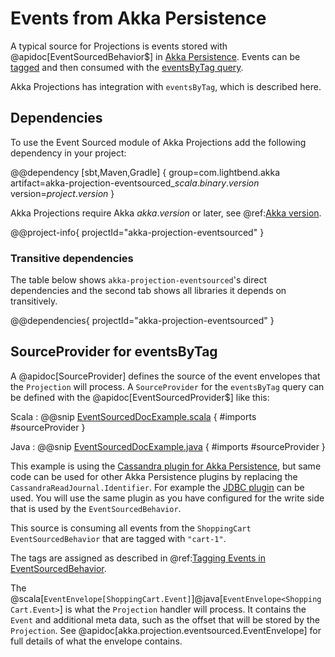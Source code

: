 # Events from Akka Persistence

A typical source for Projections is events stored with @apidoc[EventSourcedBehavior$] in [Akka Persistence](https://doc.akka.io/docs/akka/current/typed/persistence.html). Events can be [tagged](https://doc.akka.io/docs/akka/current/typed/persistence.html#tagging) and then
consumed with the [eventsByTag query](https://doc.akka.io/docs/akka/current/persistence-query.html#eventsbytag-and-currenteventsbytag).

Akka Projections has integration with `eventsByTag`, which is described here. 

## Dependencies

To use the Event Sourced module of Akka Projections add the following dependency in your project:

@@dependency [sbt,Maven,Gradle] {
  group=com.lightbend.akka
  artifact=akka-projection-eventsourced_$scala.binary.version$
  version=$project.version$
}

Akka Projections require Akka $akka.version$ or later, see @ref:[Akka version](overview.md#akka-version).

@@project-info{ projectId="akka-projection-eventsourced" }

### Transitive dependencies

The table below shows `akka-projection-eventsourced`'s direct dependencies and the second tab shows all libraries it depends on transitively.

@@dependencies{ projectId="akka-projection-eventsourced" }

## SourceProvider for eventsByTag

A @apidoc[SourceProvider] defines the source of the event envelopes that the `Projection` will process. A `SourceProvider`
for the `eventsByTag` query can be defined with the @apidoc[EventSourcedProvider$] like this:

Scala
:  @@snip [EventSourcedDocExample.scala](/examples/src/test/scala/docs/eventsourced/EventSourcedDocExample.scala) { #imports #sourceProvider }

Java
:  @@snip [EventSourcedDocExample.java](/examples/src/test/java/jdocs/eventsourced/EventSourcedDocExample.java) { #imports #sourceProvider }

This example is using the [Cassandra plugin for Akka Persistence](https://doc.akka.io/docs/akka-persistence-cassandra/current/read-journal.html),
but same code can be used for other Akka Persistence plugins by replacing the `CassandraReadJournal.Identifier`.
For example the [JDBC plugin](https://doc.akka.io/docs/akka-persistence-jdbc/current/) can be used. You will
use the same plugin as you have configured for the write side that is used by the `EventSourcedBehavior`.

This source is consuming all events from the `ShoppingCart` `EventSourcedBehavior` that are tagged with `"cart-1"`.

The tags are assigned as described in @ref:[Tagging Events in EventSourcedBehavior](running.md#tagging-events-in-eventsourcedbehavior).

The @scala[`EventEnvelope[ShoppingCart.Event]`]@java[`EventEnvelope<ShoppingCart.Event>`] is what the `Projection`
handler will process. It contains the `Event` and additional meta data, such as the offset that will be stored
by the `Projection`. See @apidoc[akka.projection.eventsourced.EventEnvelope] for full details of what the
envelope contains. 
